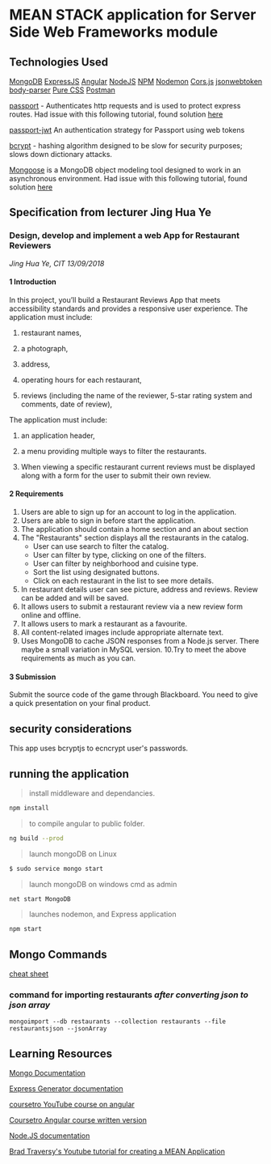 # MEAN STACK application for Server Side Web Frameworks module

## Technologies Used

[MongoDB](https://www.mongodb.com/)
[ExpressJS](https://expressjs.com/)
[Angular](https://angular.io/)
[NodeJS](https://nodejs.org/en/)
[NPM](https://www.npmjs.com/)
[Nodemon](https://nodemon.io/)
[Cors.js](https://github.com/expressjs/cors)
[jsonwebtoken](https://www.jsonwebtoken.io/)
[body-parser](https://www.npmjs.com/package/body-parser)
[Pure CSS](https://purecss.io/)
[Postman](https://www.getpostman.com/)

[passport](http://www.passportjs.org/) - Authenticates http requests and is used to protect express routes. Had issue with this following tutorial, found solution [here](https://stackoverflow.com/questions/50317738/fromauthheaderasbearertoken-is-not-working-in-node)

[passport-jwt](https://www.js.com/package/passport-jwt) An authentication strategy for Passport using web tokens

[bcrypt](https://www.npmjs.com/package/bcrypt) - hashing algorithm designed to be slow for security purposes; slows down dictionary attacks.

[Mongoose](https://www.npmjs.com/package/mongoose) is a MongoDB object modeling tool designed to work in an asynchronous environment. Had issue with this following tutorial, found solution [here](https://stackoverflow.com/questions/50448272/avoid-current-url-string-parser-is-deprecated-warning-by-setting-usenewurlpars)

## Specification from lecturer Jing Hua Ye

### Design, develop and implement a web App for Restaurant Reviewers

*Jing Hua Ye, CIT 13/09/2018*

#### 1 Introduction

In this project, you’ll build a Restaurant Reviews App that meets accessibility standards and provides
a responsive user experience. The application must include:

1. restaurant names,

1. a photograph,

1. address,

1. operating hours for each restaurant,

1. reviews (including the name of the reviewer, 5-star rating system and comments, date of review),

The application must include:

1. an application header,

1. a menu providing multiple ways to filter the restaurants.

1. When viewing a specific restaurant current reviews must be displayed along with a form for the user to submit their own review.

#### 2 Requirements

1. Users are able to sign up for an account to log in the application.
2. Users are able to sign in before start the application.
3. The application should contain a home section and an about section
4. The "Restaurants" section displays all the restaurants in the catalog.
   - User can use search to filter the catalog.
   - User can filter by type, clicking on one of the filters.
   - User can filter by neighborhood and cuisine type.
   - Sort the list using designated buttons.
   - Click on each restaurant in the list to see more details.
5. In restaurant details user can see picture, address and reviews. Review can be added and will be
   saved.
6. It allows users to submit a restaurant review via a new review form online and offline.
7. It allows users to mark a restaurant as a favourite.
8. All content-related images include appropriate alternate text.
9. Uses MongoDB to cache JSON responses from a Node.js server. There maybe a small variation in
   MySQL version.
   10.Try to meet the above requirements as much as you can.

#### 3 Submission

Submit the source code of the game through Blackboard. You need to give a quick presentation on your
final product.

## security considerations

This app uses bcryptjs to ecncrypt user's passwords.

## running the application

> install middleware and dependancies.

``` bash
npm install
```

> to compile angular to public folder.

``` bash
ng build --prod
```

> launch mongoDB on Linux

``` bash
$ sudo service mongo start
```

> launch mongoDB on windows cmd as admin

``` bash
net start MongoDB
```

> launches nodemon, and Express application

``` bash
npm start
```

## Mongo Commands

[cheat sheet](https://blog.codecentric.de/files/2012/12/MongoDB-CheatSheet-v1_0.pdf)

### command for importing restaurants _after converting json to json array_

```
mongoimport --db restaurants --collection restaurants --file restaurantsjson --jsonArray
```

## Learning Resources

[Mongo Documentation](https://docs.mongodb.com/manual/)

[Express Generator documentation](https://expressjs.com/en/starter/generator.html)

[coursetro YouTube course on angular](https://www.youtube.com/watch?v=z4JUm0Bq9AM)

[Coursetro Angular course written version](https://coursetro.com/posts/code/154/Angular-6-Tutorial---Learn-Angular-6-in-this-Crash-Course)

[Node.JS documentation](https://nodejs.org/en/docs/)

[Brad Traversy's Youtube tutorial for creating a MEAN Application](https://www.youtube.com/watch?v=DQ9pZ2NKXRo)
